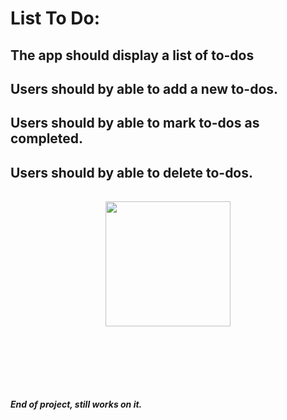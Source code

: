 
# List To Do:
## The app should display a list of to-dos
## Users should by able to add a new to-dos.
## Users should by able to mark to-dos as completed.
## Users should by able to delete to-dos.

<div style="display: flex;
align-items: center;
justify-content: center;
margin-bottom: 100px
">
  <img src="./assets/demo.gif" width="200" style="margin: 1rem" />
</div>

<h5>End of project, still works on it.</h5>